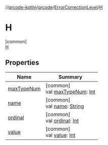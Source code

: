 //[qrcode-kotlin](../../../../index.md)/[qrcode](../../index.md)/[ErrorCorrectionLevel](../index.md)/[H](index.md)

# H

[common]\
[H](index.md)

## Properties

| Name | Summary |
|---|---|
| [maxTypeNum](../max-type-num.md) | [common]<br>val [maxTypeNum](../max-type-num.md): [Int](https://kotlinlang.org/api/latest/jvm/stdlib/kotlin/-int/index.html) |
| [name](../../../qrcode.internals/-q-r-code-region/-u-n-k-n-o-w-n/index.md#-372974862%2FProperties%2F345188675) | [common]<br>val [name](../../../qrcode.internals/-q-r-code-region/-u-n-k-n-o-w-n/index.md#-372974862%2FProperties%2F345188675): [String](https://kotlinlang.org/api/latest/jvm/stdlib/kotlin/-string/index.html) |
| [ordinal](../../../qrcode.internals/-q-r-code-region/-u-n-k-n-o-w-n/index.md#-739389684%2FProperties%2F345188675) | [common]<br>val [ordinal](../../../qrcode.internals/-q-r-code-region/-u-n-k-n-o-w-n/index.md#-739389684%2FProperties%2F345188675): [Int](https://kotlinlang.org/api/latest/jvm/stdlib/kotlin/-int/index.html) |
| [value](../value.md) | [common]<br>val [value](../value.md): [Int](https://kotlinlang.org/api/latest/jvm/stdlib/kotlin/-int/index.html) |

